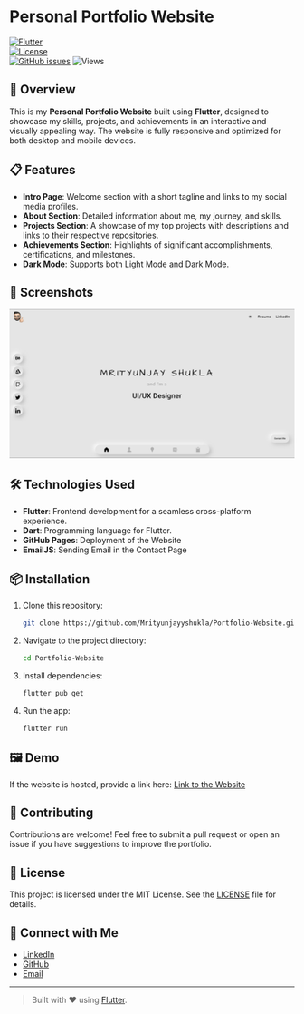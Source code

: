 # Personal Portfolio Website

[![Flutter](https://img.shields.io/badge/Flutter-%2302569B.svg?style=for-the-badge&logo=flutter&logoColor=white)](https://flutter.dev/)  
[![License](https://img.shields.io/badge/License-MIT-green.svg)](LICENSE)  
[![GitHub issues](https://img.shields.io/github/issues/Mrityunjayyshukla/Portfolio-Website.svg)](https://github.com/Mrityunjayyshukla/Portfolio-Website/issues)
![Views](https://komarev.com/ghpvc/?username=Mrityunjayyshukla&repo=Portfolio-Website&color=blue)


## 🚀 Overview

This is my **Personal Portfolio Website** built using **Flutter**, designed to showcase my skills, projects, and achievements in an interactive and visually appealing way. The website is fully responsive and optimized for both desktop and mobile devices.

## 📋 Features

- **Intro Page**: Welcome section with a short tagline and links to my social media profiles.
- **About Section**: Detailed information about me, my journey, and skills.
- **Projects Section**: A showcase of my top projects with descriptions and links to their respective repositories.
- **Achievements Section**: Highlights of significant accomplishments, certifications, and milestones.
- **Dark Mode**: Supports both Light Mode and Dark Mode.

## 🎨 Screenshots

![Portfolio Website Screenshot](https://github.com/Mrityunjayyshukla/Portfolio-Website/blob/main/Portfolio_Screenshot.png)


## 🛠️ Technologies Used

- **Flutter**: Frontend development for a seamless cross-platform experience.
- **Dart**: Programming language for Flutter.
- **GitHub Pages**: Deployment of the Website
- **EmailJS**: Sending Email in the Contact Page 

## 📦 Installation

1. Clone this repository:
   ```bash
   git clone https://github.com/Mrityunjayyshukla/Portfolio-Website.git
   ```
2. Navigate to the project directory:
   ```bash
   cd Portfolio-Website
   ```
3. Install dependencies:
   ```bash
   flutter pub get
   ```
4. Run the app:
   ```bash
   flutter run
   ```

## 🖼️ Demo

If the website is hosted, provide a link here: [Link to the Website](https://mrityunjayyshukla.github.io/Portfolio-Website/)

## 🤝 Contributing

Contributions are welcome! Feel free to submit a pull request or open an issue if you have suggestions to improve the portfolio.

## 📄 License

This project is licensed under the MIT License. See the [LICENSE](LICENSE) file for details.

## 💬 Connect with Me

- [LinkedIn](https://linkedin.com/in/mrityunjayyshukla)
- [GitHub](https://github.com/Mrityunjayyshukla)
- [Email](mailto:shuklamrityunjay60@gmail.com)

---

> Built with ❤️ using [Flutter](https://flutter.dev/).
